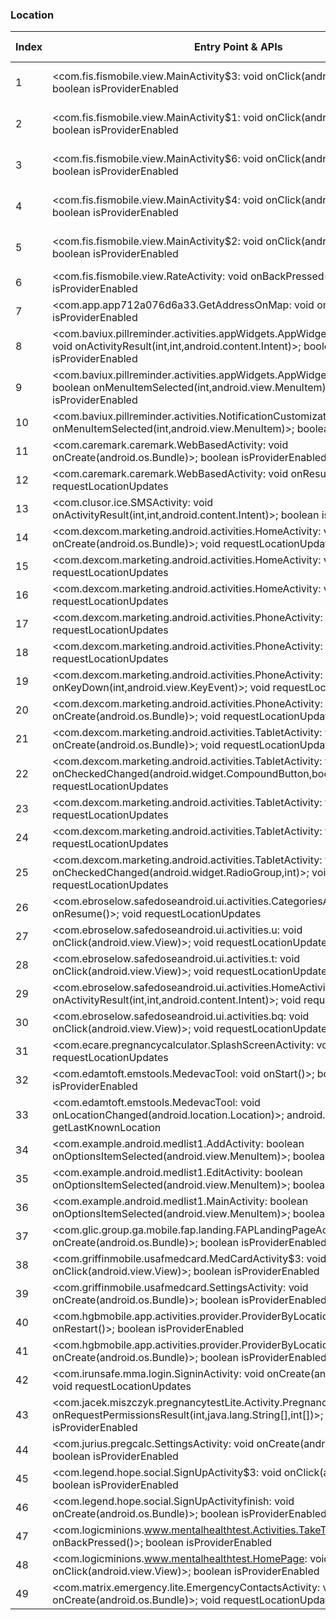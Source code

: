 ### Location
| Index | Entry Point & APIs | Screen shot | Resource id | Label |
| ------------- | ------------- | ------------- |-------------|-------------|
| 1 | <com.fis.fismobile.view.MainActivity$3: void onClick(android.view.View)>; boolean isProviderEnabled | ![](F:\COSMOS\output\py\Play_win8\Medical\com.medcom.fismobile\com.fis.fismobile.view.MainActivity.png) | {'2131493342': <sensitive_component.SensitiveComponent.SensitiveView object at 0x0000012523DC37B8>} | |
| 2 | <com.fis.fismobile.view.MainActivity$1: void onClick(android.view.View)>; boolean isProviderEnabled | ![](F:\COSMOS\output\py\Play_win8\Medical\com.medcom.fismobile\com.fis.fismobile.view.MainActivity.png) | {'2131493343': <sensitive_component.SensitiveComponent.SensitiveView object at 0x0000012523DC3828>} | |
| 3 | <com.fis.fismobile.view.MainActivity$6: void onClick(android.view.View)>; boolean isProviderEnabled | ![](F:\COSMOS\output\py\Play_win8\Medical\com.medcom.fismobile\com.fis.fismobile.view.MainActivity.png) | {'2131493346': <sensitive_component.SensitiveComponent.SensitiveView object at 0x0000012523DC3898>} | |
| 4 | <com.fis.fismobile.view.MainActivity$4: void onClick(android.view.View)>; boolean isProviderEnabled | ![](F:\COSMOS\output\py\Play_win8\Medical\com.medcom.fismobile\com.fis.fismobile.view.MainActivity.png) | {'2131493345': <sensitive_component.SensitiveComponent.SensitiveView object at 0x0000012523DC3940>} | |
| 5 | <com.fis.fismobile.view.MainActivity$2: void onClick(android.view.View)>; boolean isProviderEnabled | ![](F:\COSMOS\output\py\Play_win8\Medical\com.medcom.fismobile\com.fis.fismobile.view.MainActivity.png) | {'2131493341': <sensitive_component.SensitiveComponent.SensitiveView object at 0x0000012523DC39B0>} | |
| 6 | <com.fis.fismobile.view.RateActivity: void onBackPressed()>; boolean isProviderEnabled | ![](F:\COSMOS\output\py\Play_win8\Medical\com.medcom.fismobile\com.fis.fismobile.view.RateActivity.png) |  | |
| 7 | <com.app.app712a076d6a33.GetAddressOnMap: void onResume()>; boolean isProviderEnabled | ![](F:\COSMOS\output\py\Play_win8\Medical\com.app.app712a076d6a33\com.app.app712a076d6a33.GetAddressOnMap.png) |  | T |
| 8 | <com.baviux.pillreminder.activities.appWidgets.AppWidgetsPreferenceActivity: void onActivityResult(int,int,android.content.Intent)>; boolean isProviderEnabled | ![](F:\COSMOS\output\py\Play_win8\Medical\com.baviux.pillreminder\com.baviux.pillreminder.activities.appWidgets.AppWidgetsPreferenceActivity.png) |  | F |
| 9 | <com.baviux.pillreminder.activities.appWidgets.AppWidgetsPreferenceActivity: boolean onMenuItemSelected(int,android.view.MenuItem)>; boolean isProviderEnabled | ![](F:\COSMOS\output\py\Play_win8\Medical\com.baviux.pillreminder\com.baviux.pillreminder.activities.appWidgets.AppWidgetsPreferenceActivity.png) |  | F |
| 10 | <com.baviux.pillreminder.activities.NotificationCustomizationActivity: boolean onMenuItemSelected(int,android.view.MenuItem)>; boolean isProviderEnabled | ![](F:\COSMOS\output\py\Play_win8\Medical\com.baviux.pillreminder\com.baviux.pillreminder.activities.NotificationCustomizationActivity.png) |  | F |
| 11 | <com.caremark.caremark.WebBasedActivity: void onCreate(android.os.Bundle)>; boolean isProviderEnabled | ![](F:\COSMOS\output\py\Play_win8\Medical\com.caremark.caremark\com.caremark.caremark.WebBasedActivity.png) |  | |
| 12 | <com.caremark.caremark.WebBasedActivity: void onResume()>; void requestLocationUpdates | ![](F:\COSMOS\output\py\Play_win8\Medical\com.caremark.caremark\com.caremark.caremark.WebBasedActivity.png) |  | |
| 13 | <com.clusor.ice.SMSActivity: void onActivityResult(int,int,android.content.Intent)>; boolean isProviderEnabled | ![](F:\COSMOS\output\py\Play_win8\Medical\com.clusor.ice\com.clusor.ice.SMSActivity.png) |  | |
| 14 | <com.dexcom.marketing.android.activities.HomeActivity: void onCreate(android.os.Bundle)>; void requestLocationUpdates | ![](F:\COSMOS\output\py\Play_win8\Medical\com.dexcom.marketing.android\com.dexcom.marketing.android.activities.HomeActivity.png) |  | F |
| 15 | <com.dexcom.marketing.android.activities.HomeActivity: void onStart()>; void requestLocationUpdates | ![](F:\COSMOS\output\py\Play_win8\Medical\com.dexcom.marketing.android\com.dexcom.marketing.android.activities.HomeActivity.png) |  | F |
| 16 | <com.dexcom.marketing.android.activities.HomeActivity: void onStop()>; void requestLocationUpdates | ![](F:\COSMOS\output\py\Play_win8\Medical\com.dexcom.marketing.android\com.dexcom.marketing.android.activities.HomeActivity.png) |  | F |
| 17 | <com.dexcom.marketing.android.activities.PhoneActivity: void onStop()>; void requestLocationUpdates | ![](F:\COSMOS\output\py\Play_win8\Medical\com.dexcom.marketing.android\com.dexcom.marketing.android.activities.PhoneActivity.png) |  | F |
| 18 | <com.dexcom.marketing.android.activities.PhoneActivity: void onStart()>; void requestLocationUpdates | ![](F:\COSMOS\output\py\Play_win8\Medical\com.dexcom.marketing.android\com.dexcom.marketing.android.activities.PhoneActivity.png) |  | F |
| 19 | <com.dexcom.marketing.android.activities.PhoneActivity: boolean onKeyDown(int,android.view.KeyEvent)>; void requestLocationUpdates | ![](F:\COSMOS\output\py\Play_win8\Medical\com.dexcom.marketing.android\com.dexcom.marketing.android.activities.PhoneActivity.png) |  | F|
| 20 | <com.dexcom.marketing.android.activities.PhoneActivity: void onCreate(android.os.Bundle)>; void requestLocationUpdates | ![](F:\COSMOS\output\py\Play_win8\Medical\com.dexcom.marketing.android\com.dexcom.marketing.android.activities.PhoneActivity.png) |  | F |
| 21 | <com.dexcom.marketing.android.activities.TabletActivity: void onCreate(android.os.Bundle)>; void requestLocationUpdates | ![](F:\COSMOS\output\py\Play_win8\Medical\com.dexcom.marketing.android\com.dexcom.marketing.android.activities.TabletActivity.png) |  | F |
| 22 | <com.dexcom.marketing.android.activities.TabletActivity: void onCheckedChanged(android.widget.CompoundButton,boolean)>; void requestLocationUpdates | ![](F:\COSMOS\output\py\Play_win8\Medical\com.dexcom.marketing.android\com.dexcom.marketing.android.activities.TabletActivity.png) |  | F |
| 23 | <com.dexcom.marketing.android.activities.TabletActivity: void onStart()>; void requestLocationUpdates | ![](F:\COSMOS\output\py\Play_win8\Medical\com.dexcom.marketing.android\com.dexcom.marketing.android.activities.TabletActivity.png) |  | F |
| 24 | <com.dexcom.marketing.android.activities.TabletActivity: void onStop()>; void requestLocationUpdates | ![](F:\COSMOS\output\py\Play_win8\Medical\com.dexcom.marketing.android\com.dexcom.marketing.android.activities.TabletActivity.png) |  | F |
| 25 | <com.dexcom.marketing.android.activities.TabletActivity: void onCheckedChanged(android.widget.RadioGroup,int)>; void requestLocationUpdates | ![](F:\COSMOS\output\py\Play_win8\Medical\com.dexcom.marketing.android\com.dexcom.marketing.android.activities.TabletActivity.png) |  | F |
| 26 | <com.ebroselow.safedoseandroid.ui.activities.CategoriesActivity: void onResume()>; void requestLocationUpdates | ![](F:\COSMOS\output\py\Play_win8\Medical\com.ebroselow.safedoseandroidfree\com.ebroselow.safedoseandroid.ui.activities.CategoriesActivity.png) |  | F |
| 27 | <com.ebroselow.safedoseandroid.ui.activities.u: void onClick(android.view.View)>; void requestLocationUpdates | ![](F:\COSMOS\output\py\Play_win8\Medical\com.ebroselow.safedoseandroidfree\com.ebroselow.safedoseandroid.ui.activities.DetailPageActivity.png) |  | F |
| 28 | <com.ebroselow.safedoseandroid.ui.activities.t: void onClick(android.view.View)>; void requestLocationUpdates | ![](F:\COSMOS\output\py\Play_win8\Medical\com.ebroselow.safedoseandroidfree\com.ebroselow.safedoseandroid.ui.activities.DetailPageActivity.png) |  | F |
| 29 | <com.ebroselow.safedoseandroid.ui.activities.HomeActivity: void onActivityResult(int,int,android.content.Intent)>; void requestLocationUpdates | ![](F:\COSMOS\output\py\Play_win8\Medical\com.ebroselow.safedoseandroidfree\com.ebroselow.safedoseandroid.ui.activities.HomeActivity.png) |  | F |
| 30 | <com.ebroselow.safedoseandroid.ui.activities.bq: void onClick(android.view.View)>; void requestLocationUpdates | ![](F:\COSMOS\output\py\Play_win8\Medical\com.ebroselow.safedoseandroidfree\com.ebroselow.safedoseandroid.ui.activities.ReportMissingNdcActivity.png) |  | F |
| 31 | <com.ecare.pregnancycalculator.SplashScreenActivity: void onStart()>; void requestLocationUpdates | ![](F:\COSMOS\output\py\Play_win8\Medical\com.ecare.pregnancycalculator\com.ecare.pregnancycalculator.SplashScreenActivity.png) |  | F |
| 32 | <com.edamtoft.emstools.MedevacTool: void onStart()>; boolean isProviderEnabled | ![](F:\COSMOS\output\py\Play_win8\Medical\com.edamtoft.emstools\com.edamtoft.emstools.MedevacTool.png) |  | T |
| 33 | <com.edamtoft.emstools.MedevacTool: void onLocationChanged(android.location.Location)>; android.location.Location getLastKnownLocation | ![](F:\COSMOS\output\py\Play_win8\Medical\com.edamtoft.emstools\com.edamtoft.emstools.MedevacTool.png) |  | T |
| 34 | <com.example.android.medlist1.AddActivity: boolean onOptionsItemSelected(android.view.MenuItem)>; boolean isProviderEnabled | ![](F:\COSMOS\output\py\Play_win8\Medical\com.fourthcareer.medlist.free\com.example.android.medlist1.AddActivity.png) |  | F |
| 35 | <com.example.android.medlist1.EditActivity: boolean onOptionsItemSelected(android.view.MenuItem)>; boolean isProviderEnabled | ![](F:\COSMOS\output\py\Play_win8\Medical\com.fourthcareer.medlist.free\com.example.android.medlist1.EditActivity.png) |  | F |
| 36 | <com.example.android.medlist1.MainActivity: boolean onOptionsItemSelected(android.view.MenuItem)>; boolean isProviderEnabled | ![](F:\COSMOS\output\py\Play_win8\Medical\com.fourthcareer.medlist.free\com.example.android.medlist1.MainActivity.png) |  | F |
| 37 | <com.glic.group.ga.mobile.fap.landing.FAPLandingPageActivity: void onCreate(android.os.Bundle)>; boolean isProviderEnabled | ![](F:\COSMOS\output\py\Play_win8\Medical\com.glic.group.ga.mobile\com.glic.group.ga.mobile.fap.landing.FAPLandingPageActivity.png) |  | F |
| 38 | <com.griffinmobile.usafmedcard.MedCardActivity$3: void onClick(android.view.View)>; boolean isProviderEnabled | ![](F:\COSMOS\output\py\Play_win8\Medical\com.griffinmobile.usafmedcard\com.griffinmobile.usafmedcard.MedCardActivity.png) |  | D |
| 39 | <com.griffinmobile.usafmedcard.SettingsActivity: void onCreate(android.os.Bundle)>; boolean isProviderEnabled | ![](F:\COSMOS\output\py\Play_win8\Medical\com.griffinmobile.usafmedcard\com.griffinmobile.usafmedcard.SettingsActivity.png) |  | F |
| 40 | <com.hgbmobile.app.activities.provider.ProviderByLocationActivity: void onRestart()>; boolean isProviderEnabled | ![](F:\COSMOS\output\py\Play_win8\Medical\com.hgbmobile.app\com.hgbmobile.app.activities.provider.ProviderByLocationActivity.png) |  | |
| 41 | <com.hgbmobile.app.activities.provider.ProviderByLocationActivity: void onCreate(android.os.Bundle)>; boolean isProviderEnabled | ![](F:\COSMOS\output\py\Play_win8\Medical\com.hgbmobile.app\com.hgbmobile.app.activities.provider.ProviderByLocationActivity.png) |  | |
| 42 | <com.irunsafe.mma.login.SigninActivity: void onCreate(android.os.Bundle)>; void requestLocationUpdates | ![](F:\COSMOS\output\py\Play_win8\Medical\com.irunsafe\com.irunsafe.mma.login.SigninActivity.png) |  | F |
| 43 | <com.jacek.miszczyk.pregnancytestLite.Activity.PregnancyAppActivity: void onRequestPermissionsResult(int,java.lang.String[],int[])>; boolean isProviderEnabled | ![](F:\COSMOS\output\py\Play_win8\Medical\com.jacek.miszczyk.pregnancytestLite\com.jacek.miszczyk.pregnancytestLite.Activity.PregnancyAppActivity.png) |  | F |
| 44 | <com.jurius.pregcalc.SettingsActivity: void onCreate(android.os.Bundle)>; boolean isProviderEnabled | ![](F:\COSMOS\output\py\Play_win8\Medical\com.jurius.pregcalc\com.jurius.pregcalc.SettingsActivity.png) |  | F |
| 45 | <com.legend.hope.social.SignUpActivity$3: void onClick(android.view.View)>; boolean isProviderEnabled | ![](F:\COSMOS\output\py\Play_win8\Medical\com.legend.hope\com.legend.hope.social.SignUpActivity.png) |  | F |
| 46 | <com.legend.hope.social.SignUpActivityfinish: void onCreate(android.os.Bundle)>; boolean isProviderEnabled | ![](F:\COSMOS\output\py\Play_win8\Medical\com.legend.hope\com.legend.hope.social.SignUpActivityfinish.png) |  | F |
| 47 | <com.logicminions.www.mentalhealthtest.Activities.TakeTestActivity: void onBackPressed()>; boolean isProviderEnabled | ![](F:\COSMOS\output\py\Play_win8\Medical\com.logicminions.www.mentalhealthtest\com.logicminions.www.mentalhealthtest.Activities.TakeTestActivity.png) |  | F |
| 48 | <com.logicminions.www.mentalhealthtest.HomePage: void onClick(android.view.View)>; boolean isProviderEnabled | ![](F:\COSMOS\output\py\Play_win8\Medical\com.logicminions.www.mentalhealthtest\com.logicminions.www.mentalhealthtest.HomePage.png) |  | F |
| 49 | <com.matrix.emergency.lite.EmergencyContactsActivity: void onCreate(android.os.Bundle)>; void requestLocationUpdates | ![](F:\COSMOS\output\py\Play_win8\Medical\com.matrix.emergency.lite\com.matrix.emergency.lite.EmergencyContactsActivity.png) |  | D |

